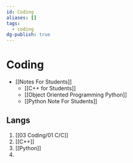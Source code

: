 ```yaml
---
id: Coding
aliases: []
tags:
  - coding
dg-publish: true
---
```

# Coding
- [[Notes For Students]]
	- [[C++ for Students]]
	- [[Object Oriented Programming Python]]
	- [[Python Note For Students]]
## Langs
1. [[03 Coding/01 C/C]]
2. [[C++]]
3. [[Python]]
4. 